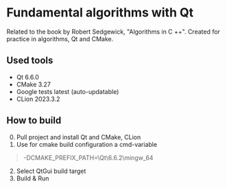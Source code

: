 # Fundamental algorithms with Qt
Related to the book by Robert Sedgewick, "Algorithms in C ++".
Created for practice in algorithms, Qt and CMake.

## Used tools 
* Qt 6.6.0
* CMake 3.27
* Google tests latest (auto-updatable)
* CLion 2023.3.2

## How to build
 0) Pull project and install Qt and CMake, CLion
  1) Use for cmake build configuration a cmd-variable
  > -DCMAKE_PREFIX_PATH=<YourPath>\Qt\6.6.2\mingw_64
  2) Select QtGui build target
  3) Build & Run 
